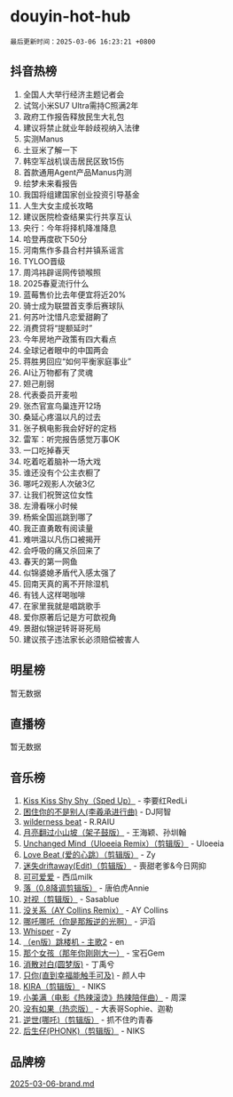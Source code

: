 # douyin-hot-hub

`最后更新时间：2025-03-06 16:23:21 +0800`

## 抖音热榜

1. 全国人大举行经济主题记者会
1. 试驾小米SU7 Ultra需持C照满2年
1. 政府工作报告释放民生大礼包
1. 建议将禁止就业年龄歧视纳入法律
1. 实测Manus
1. 土豆米了解一下
1. 韩空军战机误击居民区致15伤
1. 首款通用Agent产品Manus内测
1. 绘梦未来看报告
1. 我国将组建国家创业投资引导基金
1. 人生大女主成长攻略
1. 建议医院检查结果实行共享互认
1. 央行：今年将择机降准降息
1. 哈登再度砍下50分
1. 河南焦作多县合村并镇系谣言
1. TYLOO晋级
1. 周鸿祎辟谣网传锁喉照
1. 2025春夏流行什么
1. 蓝莓售价比去年便宜将近20%
1. 骑士成为联盟首支季后赛球队
1. 何苏叶沈惜凡恋爱甜齁了
1. 消费贷将“提额延时”
1. 今年房地产政策有四大看点
1. 全球记者眼中的中国两会
1. 蒋胜男回应“如何平衡家庭事业”
1. AI让万物都有了灵魂
1. 妲己削弱
1. 代表委员开麦啦
1. 张杰官宣鸟巢连开12场
1. 桑延心疼温以凡的过去
1. 张子枫电影我会好好的定档
1. 雷军：听完报告感觉万事OK
1. 一口吃掉春天
1. 吃着吃着脑补一场大戏
1. 谁还没有个公主衣橱了
1. 哪吒2观影人次破3亿
1. 让我们祝贺这位女性
1. 左滑看咪小时候
1. 杨紫全国巡跳到哪了
1. 我正直勇敢有阅读量
1. 难哄温以凡伤口被揭开
1. 会呼吸的痛又杀回来了
1. 春天的第一网鱼
1. 似锦婆媳矛盾代入感太强了
1. 回南天真的离不开除湿机
1. 有钱人这样喝咖啡
1. 在家里我就是唱跳歌手
1. 爱你原著后记是方可歆视角
1. 景甜似锦逆转哥哥死局
1. 建议孩子违法家长必须赔偿被害人

## 明星榜

暂无数据

## 直播榜

暂无数据

## 音乐榜

1. [Kiss Kiss Shy Shy（Sped Up）](https://sf6-cdn-tos.douyinstatic.com/obj/tos-cn-ve-2774/oYpXDAeGgQK0zfPaji7iKUixpCXFGILeLGmvYA) - 李要红RedLi
1. [困住你的不是别人(李羲承进行曲)](https://sf3-cdn-tos.douyinstatic.com/obj/tos-cn-ve-2774/okWrrVL1iQGZbfHVeCPAe7IaerYfM2jEQi5mNI) - DJ阿智
1. [wilderness beat](https://sf3-cdn-tos.douyinstatic.com/obj/tos-cn-ve-2774/o0oBmODSFCpfFdLRGzAAFC2ah9AIMEQfAOueVE) - R.RAIU
1. [月亮翻过小山坡（架子鼓版）](https://sf3-cdn-tos.douyinstatic.com/obj/tos-cn-ve-2774/oMNeN2LYSVP6MMtoAQFGfeQDeftQqYPEErIl8Y) - 王海颖、孙圳翰
1. [Unchanged Mind（Uloeeia Remix）（剪辑版）](https://sf3-cdn-tos.douyinstatic.com/obj/tos-cn-ve-2774/oIHYu1YfsziJqmggAqBsXOiiI2Y1QB6I61RsMW) - Uloeeia
1. [Love Beat  (爱的心跳）（剪辑版）](https://sf3-cdn-tos.douyinstatic.com/obj/tos-cn-ve-2774/oUlARwvEINIisZ9nCnKMZiYFGfCCYLtDADDBge) - Zy
1. [迷失driftaway(Edit)（剪辑版）](https://sf3-cdn-tos.douyinstatic.com/obj/tos-cn-ve-2774/ogaa1xGNeFO6FCaMgO8PzzAceEI4fBLDMi15H3) - 喪甜老爹&今日网抑
1. [可可爱爱](https://sf3-cdn-tos.douyinstatic.com/obj/tos-cn-ve-2774/0deb1e75aea643b9927ba26aaafa29dd) - 西瓜milk
1. [落（0.8降调剪辑版）](https://sf5-hl-cdn-tos.douyinstatic.com/obj/tos-cn-ve-2774/ociN0WUv3APijBYr6DUmAHmdkZ5MjM6gIF3iA) - 唐伯虎Annie
1. [对视（剪辑版）](https://sf3-cdn-tos.douyinstatic.com/obj/tos-cn-ve-2774/ogKtIhiB0WfAa18F9z3uWODMtZi2ysB1VuAIsQ) - Sasablue
1. [没关系（AY Collins Remix）](https://sf3-cdn-tos.douyinstatic.com/obj/tos-cn-ve-2774/oIBbI5Ghw4zdUCQMJrDEFaAQilZP3EIDSi7MW) - AY Collins
1. [哪吒哪吒（你是那叛逆的光啊）](https://sf5-hl-cdn-tos.douyinstatic.com/obj/tos-cn-ve-2774/oUkQCgCDnBanFehFEFQDxCQntAOIfp9gyZYFVo) - 沪滔
1. [Whisper](https://sf3-cdn-tos.douyinstatic.com/obj/tos-cn-ve-2774/oEeYKDxIDCFuArkftgkGqCnG7xZtRC2rEMKBQi) - Zy
1. [（en版）跳楼机 - 主歌2](https://sf3-cdn-tos.douyinstatic.com/obj/tos-cn-ve-2774/oklN6GvgQ2L8DpPeaAGf1gPeyKzjXFwHIwoCZv) - en
1. [那个女孩（那年你刚刚大一）](https://sf3-cdn-tos.douyinstatic.com/obj/tos-cn-ve-2774/o4IZw7TlivwiBBBMA2rIgWrGNIrjFroh6bPqQ) - 宝石Gem
1. [消散对白(圆梦版)](https://sf3-cdn-tos.douyinstatic.com/obj/tos-cn-ve-2774/og4jB5I5IizzoZVAAAzWgBMAsMDWoArfwBOiFs) - 丁禹兮
1. [只你(直到幸福能触手可及)](https://sf3-cdn-tos.douyinstatic.com/obj/tos-cn-ve-2774/o0lBkRDzFTeaVSUz3ZZSCBVtZ5DIMQGfgmEAuE) - 颜人中
1. [KIRA（剪辑版）](https://sf3-cdn-tos.douyinstatic.com/obj/tos-cn-ve-2774/o0Bq3TvdHqOfzihWrHyABMociuMA3Inwsbx9Wi) - NIKS
1. [小美满（电影《热辣滚烫》热辣陪伴曲）](https://sf3-cdn-tos.douyinstatic.com/obj/tos-cn-ve-2774/o0GAn2lSgfZIDUgtevCGDQYnFg4CwnrBaxbTZL) - 周深
1. [没有如果（热恋版）](https://sf5-hl-cdn-tos.douyinstatic.com/obj/tos-cn-ve-2774/o4iETqbxIThtCXlBeV0DfAhZsbCFGhagYupnMx) - 大表哥Sophie、迦勒
1. [逆世(哪吒)（剪辑版）](https://sf3-cdn-tos.douyinstatic.com/obj/tos-cn-ve-2774/oMIEZAfEogrLnzfDWMBiZKCWuXIUFLtRDsOFWs) - 抓不住旳青春
1. [后生仔(PHONK)（剪辑版）](https://sf3-cdn-tos.douyinstatic.com/obj/tos-cn-ve-2774/o0TzmfumdQAJ1aGG9F5LfTXIYeGcqYKRPAeFdJ) - NIKS

## 品牌榜

[2025-03-06-brand.md](2025-03-06-brand.md)
